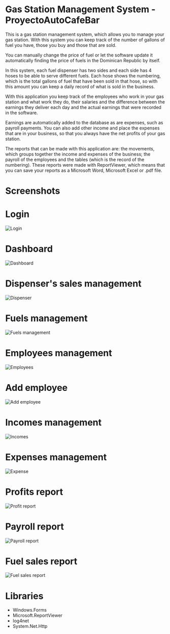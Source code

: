 # Gas Station Management System - ProyectoAutoCafeBar

This is a gas station management system, which allows you to manage your gas station. With this system you can keep track of the number of gallons of fuel you have, those you buy and those that are sold.

You can manually change the price of fuel or let the software update it automatically finding the price of fuels in the Dominican Republic by itself.

In this system, each fuel dispenser has two sides and each side has 4 hoses to be able to serve different fuels. Each hose shows the numbering, which is the total gallons of fuel that have been sold in that hose, so with this amount you can keep a daily record of what is sold in the business.

With this application you keep track of the employees who work in your gas station and what work they do, their salaries and the difference between the earnings they deliver each day and the actual earnings that were recorded in the software.

Earnings are automatically added to the database as are expenses, such as payroll payments. You can also add other income and place the expenses that are in your business, so that you always have the net profits of your gas station.

The reports that can be made with this application are: the movements, which groups together the income and expenses of the business; the payroll of the employees and the tables (which is the record of the numbering). These reports were made with ReportViewer, which means that you can save your reports as a Microsoft Word, Microsoft Excel or .pdf file.

# Screenshots

# Login
![Login](https://github.com/Alann27/ProyectoAutoCafeBar/blob/master/Screenshots/Login.PNG?raw=true)

# Dashboard
![Dashboard](https://github.com/Alann27/ProyectoAutoCafeBar/blob/master/Screenshots/Dashboard.PNG?raw=true)

# Dispenser's sales management
![Dispenser](https://github.com/Alann27/ProyectoAutoCafeBar/blob/master/Screenshots/Dispensers.PNG?raw=true)

# Fuels management
![Fuels management](https://github.com/Alann27/ProyectoAutoCafeBar/blob/master/Screenshots/Fuel%20gallons%20management.PNG?raw=true)

# Employees management
![Employees](https://github.com/Alann27/ProyectoAutoCafeBar/blob/master/Screenshots/Employees.PNG?raw=true)

# Add employee
![Add employee](https://github.com/Alann27/ProyectoAutoCafeBar/blob/master/Screenshots/Add%20employee.PNG?raw=true)

# Incomes management
![Incomes](https://github.com/Alann27/ProyectoAutoCafeBar/blob/master/Screenshots/Income%20management.PNG?raw=true)

# Expenses management
![Expense](https://github.com/Alann27/ProyectoAutoCafeBar/blob/master/Screenshots/Expense%20management.PNG?raw=true)

# Profits report
![Profit report](https://github.com/Alann27/ProyectoAutoCafeBar/blob/master/Screenshots/Profit%20report.PNG?raw=true)

# Payroll report
![Payroll report](https://github.com/Alann27/ProyectoAutoCafeBar/blob/master/Screenshots/Payroll%20report.PNG?raw=true)

# Fuel sales report
![Fuel sales report](https://github.com/Alann27/ProyectoAutoCafeBar/blob/master/Screenshots/Fuels%20sales%20report.PNG?raw=true)

# Libraries
  - Windows.Forms
  - Microsoft.ReportViewer
  - log4net
  - System.Net.Http
